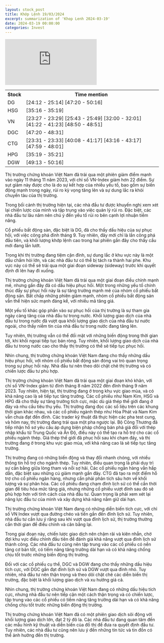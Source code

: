 ```yaml
---
layout: stock_post
title: Khớp Lệnh 19/03/2024
excerpt: summarization of 'Khop Lenh 2024-03-19'
date: 2024-03-19 00:00:00
categories: Invest
---
```


<iframe id="player" src="https://www.youtube.com/embed/8KwiWDTAhGs?enablejsapi=1" title="[KHỚP LỆNH 19⧸03⧸2024] CỔ ĐẤT HẾT BẤT ĐỘNG？| VTVMoney" frameborder="0" allow="accelerometer; autoplay; clipboard-write; encrypted-media; gyroscope; picture-in-picture; web-share" allowfullscreen></iframe>

<table><tr><th>Stock</th><th>Time mention</th></tr><tr><td scope='row'>DG</td><td><a onclick='go_to(1452.28)'>[24:12 - 25:14] </a><a onclick='go_to(2840.94)'>[47:20 - 50:16] </a></td></tr><tr><td scope='row'>HSG</td><td><a onclick='go_to(2116.48)'>[35:16 - 35:19] </a></td></tr><tr><td scope='row'>VN</td><td><a onclick='go_to(1407.68)'>[23:27 - 23:29] </a><a onclick='go_to(1543.64)'>[25:43 - 25:49] </a><a onclick='go_to(1920.3)'>[32:00 - 32:01] </a><a onclick='go_to(2482.9)'>[41:22 - 41:23] </a><a onclick='go_to(2930.38)'>[48:50 - 48:51] </a></td></tr><tr><td scope='row'>DGC</td><td><a onclick='go_to(2840.94)'>[47:20 - 48:31] </a></td></tr><tr><td scope='row'>CTG</td><td><a onclick='go_to(1411.8)'>[23:31 - 23:33] </a><a onclick='go_to(2408.22)'>[40:08 - 41:17] </a><a onclick='go_to(2596.52)'>[43:16 - 43:17] </a><a onclick='go_to(2879.16)'>[47:59 - 48:01] </a></td></tr><tr><td scope='row'>HPG</td><td><a onclick='go_to(2119.0)'>[35:19 - 35:21] </a></td></tr><tr><td scope='row'>DGW</td><td><a onclick='go_to(2953.96)'>[49:13 - 50:16] </a></td></tr></table>

Thị trường chứng khoán Việt Nam đã trải qua một phiên giảm điểm mạnh vào ngày 11 tháng 11 năm 2023, với chỉ số VN-Index giảm hơn 22 điểm. Sự sụt giảm này được cho là do sự kết hợp của nhiều yếu tố, bao gồm sự biến động mạnh trong ngày, rủi ro kỳ vọng tăng lên và sự dung lắc ra khỏi chuyến tàu của thị trường.

Trong bối cảnh thị trường hiện tại, các nhà đầu tư được khuyến nghị xem xét lại chiến lược của mình và tập trung vào việc quản lý rủi ro. Đặc biệt, các nhà đầu tư lâu năm nên chú ý đến yếu tố rủi ro bên cạnh lợi nhuận tiềm năng.

Cổ phiếu bất động sản, đặc biệt là DG, đã cho thấy dấu hiệu của sự phục hồi, với việc công phá đỉnh tháng 9. Tuy nhiên, đây mới chỉ là lần công phá đầu tiên, và khối lượng khớp lệnh cao trong hai phiên gần đây cho thấy cầu mới đang lấn lướt.

Trong khi thị trường đang tiệm cận đỉnh, sự dung lắc ở khu vực này là một dấu chấm hỏi lớn, và các nhà đầu tư có thể bị tách ra thành hai phe. Khu vực này có thể sẽ trải qua một giai đoạn sideway (sideway) trước khi quyết định đi lên hay đi xuống.

Thị trường chứng khoán Việt Nam đã trải qua một giai đoạn điều chỉnh mạnh mẽ, nhưng gần đây đã có dấu hiệu phục hồi. Một trong những yếu tố chính thúc đẩy sự phục hồi này là sự tăng trưởng mạnh mẽ của nhóm cổ phiếu bất động sản. Bất chấp những phiên giảm mạnh, nhóm cổ phiếu bất động sản vẫn thể hiện sức mạnh đáng kể, với nhiều mã tăng giá.

Một yếu tố khác góp phần vào sự phục hồi của thị trường là sự tham gia ngày càng tăng của nhà đầu tư trong nước. Khối lượng giao dịch của nhà đầu tư trong nước đã vượt qua khối lượng giao dịch của nhà đầu tư nước ngoài, cho thấy niềm tin của nhà đầu tư trong nước đang tăng lên.

Tuy nhiên, thị trường vẫn có thể đối mặt với những biến động trong thời gian tới, khi khối ngoại tiếp tục bán ròng. Tuy nhiên, khối lượng giao dịch của nhà đầu tư trong nước cao cho thấy thị trường có thể sẽ tiếp tục phục hồi.

Nhìn chung, thị trường chứng khoán Việt Nam đang cho thấy những dấu hiệu phục hồi, với nhóm cổ phiếu bất động sản đóng vai trò quan trọng trong sự phục hồi này. Nhà đầu tư nên theo dõi chặt chẽ thị trường và có chiến lược đầu tư phù hợp.

Thị trường chứng khoán Việt Nam đã trải qua một giai đoạn khó khăn, với chỉ số VN-Index giảm từ đỉnh tháng 8 năm 2022 đến đỉnh tháng 9 năm 2023. Tuy nhiên, hiện tại, thị trường đang ở trong khu vực giao mùa, và có khả năng cao là sẽ tiếp tục tăng trưởng. Các cổ phiếu như Nam Kim, HSG và HPG đã cho thấy sự tăng trưởng tích cực, mặc dù giá thép thế giới đang ở đáy và nhu cầu tiêu thụ yếu. Thị trường đang đọc các số liệu trên các khung thời gian khác nhau, và các cổ phiếu ngành thép như Hòa Phát và Nam Kim vẫn chưa đạt đến đỉnh. Các trader kỹ thuật đã thực hiện các pha test cung, và hôm nay, thị trường đang trải qua một pha ngược lại. Bộ Công Thương đã tiếp nhận hồ sơ yêu cầu áp dụng biện pháp chống bán phá giá đối với thép nhập khẩu từ Trung Quốc và Ấn Độ, điều này có thể tạo ra hỗ trợ cho các cổ phiếu ngành thép. Giá thép thế giới đã phục hồi sau khi chạm đáy, và thị trường đang ở trong khu vực giao mùa, với khả năng cao là sẽ tiếp tục tăng trưởng.

Thị trường đang có những biến động và thay đổi nhanh chóng, với nhiều thông tin hỗ trợ cho ngành thép. Tuy nhiên, điều quan trọng là phải duy trì sự cân bằng giữa lòng tham và nỗi sợ hãi. Các cổ phiếu ngân hàng vẫn hấp dẫn, đặc biệt sau những cú giảm mạnh gần đây. CTG đã tạo ra một điểm hỗ trợ cho cổ phiếu ngân hàng, nhưng cần phải phân tích sâu hơn về khối lượng và sự phân hóa. Các cổ phiếu đang chạm đỉnh lịch sử có thể cần thời gian để tiêu hóa mức tăng giá, nhưng những cổ phiếu vượt đỉnh sau đó sẽ phù hợp hơn với tính cách của nhà đầu tư. Quan trọng là phải xem xét lại năng lực đầu tư của mình và xây dựng khả năng nằm giữ dài hạn.

Thị trường chứng khoán Việt Nam đang có những diễn biến tích cực, với chỉ số VN Index vượt qua đường chéo và tiến gần đến đỉnh lịch sử. Tuy nhiên, nhà đầu tư cần lưu ý rằng sau khi vượt qua đỉnh lịch sử, thị trường thường cần thời gian để điều chỉnh và cân bằng lại.

Trong giai đoạn này, chiến lược giao dịch nên chậm rãi và kiên nhẫn, chờ đợi khu vực điều chỉnh đầu tiên để đánh giá khả năng vượt qua đỉnh lịch sử thành công. Các nhà đầu tư cũng nên tập trung vào các cổ phiếu có nền tảng cơ bản tốt, có tiềm năng tăng trưởng dài hạn và có khả năng chống chịu tốt trước những biến động thị trường.

Đối với các cổ phiếu cụ thể, DGC và DGW đang cho thấy những dấu hiệu tích cực, với DGC gần đạt đỉnh lịch sử và DGW vượt qua đỉnh nhỏ. Tuy nhiên, nhà đầu tư nên thận trọng và theo dõi chặt chẽ các diễn biến thị trường, đặc biệt là khối lượng giao dịch và xu hướng giá cả.

Nhìn chung, thị trường chứng khoán Việt Nam đang có những dấu hiệu tích cực, nhưng nhà đầu tư nên tiếp cận một cách thận trọng và có chiến lược, tập trung vào các cổ phiếu có tiềm năng tăng trưởng dài hạn và có khả năng chống chịu tốt trước những biến động thị trường.

Thị trường chứng khoán Việt Nam đã có một phiên giao dịch sôi động với khối lượng giao dịch lớn, đạt 2 tỷ đô la. Các nhà đầu tư đang quan tâm đến các mẫu hình kỹ thuật và diễn biến của đồ thị để đưa ra quyết định đầu tư. Tuy nhiên, các nhà đầu tư cũng nên lưu ý đến những tin tức và tin đồn có thể ảnh hưởng đến thị trường.